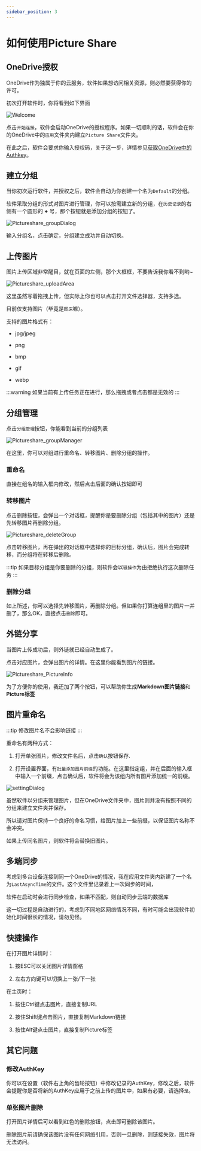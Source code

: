```yaml
---
sidebar_position: 3
---
```


# 如何使用Picture Share

## OneDrive授权

OneDrive作为独属于你的云服务，软件如果想访问相关资源，则必然要获得你的许可。

初次打开软件时，你将看到如下界面

![Welcome](http://storage.live.com/items/51816931BAB0F7A8!8903?authkey=AO7QXpgYo7-5DUU)

点击`开始连接`，软件会启动OneDrive的授权程序。如果一切顺利的话，软件会在你的OneDrive中的`应用`文件夹内建立`Picture Share`文件夹。

在此之后，软件会要求你输入授权码，关于这一步，详情参见[获取OneDrive中的Authkey](./authkey)。

## 建立分组

当你初次运行软件，并授权之后，软件会自动为你创建一个名为`Default`的分组。

软件采取分组的形式对图片进行管理，你可以按需建立新的分组，在`历史记录`的右侧有一个圆形的 **+** 号，那个按钮就是添加分组的按钮了。

![Pictureshare_groupDialog](http://storage.live.com/items/51816931BAB0F7A8!8875?authkey=AO7QXpgYo7-5DUU)

输入分组名，点击确定，分组建立成功并自动切换。

## 上传图片

图片上传区域非常醒目，就在页面的左侧，那个大框框，不要告诉我你看不到哟~

![Pictureshare_uploadArea](http://storage.live.com/items/51816931BAB0F7A8!8876?authkey=AO7QXpgYo7-5DUU)

这里虽然写着拖拽上传，但实际上你也可以点击打开文件选择器，支持多选。

目前仅支持图片（毕竟是`图床`嘛）。

支持的图片格式有：

- jpg/jpeg

- png

- bmp

- gif

- webp

:::warning
如果当前有上传任务正在进行，那么拖拽或者点击都是无效的
:::

## 分组管理

点击`分组管理`按钮，你能看到当前的分组列表

![Pictureshare_groupManager](http://storage.live.com/items/51816931BAB0F7A8!8877?authkey=AO7QXpgYo7-5DUU)

在这里，你可以对组进行重命名、转移图片、删除分组的操作。

### 重命名

直接在组名的输入框内修改，然后点击后面的确认按钮即可

### 转移图片

点击删除按钮，会弹出一个对话框，提醒你是要删除分组（包括其中的图片）还是先转移图片再删除分组。

![Pictureshare_deleteGroup](http://storage.live.com/items/51816931BAB0F7A8!8878?authkey=AO7QXpgYo7-5DUU)

点击转移图片，再在弹出的对话框中选择你的目标分组，确认后，图片会完成转移，而分组将在转移后删除。

:::tip
如果目标分组是你要删除的分组，则软件会以`骚操作`为由拒绝执行这次删除任务
:::

### 删除分组

如上所述，你可以选择先转移图片，再删除分组。但如果你打算连组里的图片一并删了，那么OK，直接点击`删除`即可。

## 外链分享

当图片上传成功后，则外链就已经自动生成了。

点击对应图片，会弹出图片的详情。在这里你能看到图片的链接。

![Pictureshare_PictureInfo](http://storage.live.com/items/51816931BAB0F7A8!8879?authkey=AO7QXpgYo7-5DUU)

为了方便你的使用，我还加了两个按钮，可以帮助你生成**Markdown图片链接**和**Picture标签**

## 图片重命名

:::tip
修改图片名不会影响链接
:::

重命名有两种方式：

1. 打开单张图片，修改文件名后，点击`确认`按钮保存.

2. 打开设置界面，有`批量添加图片前缀`的功能。在这里指定组，并在后面的输入框中输入一个前缀，点击确认后，软件将会为该组内所有图片添加统一的前缀。

![settingDialog](http://storage.live.com/items/51816931BAB0F7A8!8885?authkey=AO7QXpgYo7-5DUU)

虽然软件以分组来管理图片，但在OneDrive文件夹中，图片则并没有按照不同的分组来建立文件夹并保存。

所以请对图片保持一个良好的命名习惯，给图片加上一些前缀，以保证图片名称不会冲突。

如果上传同名图片，则软件将会替换旧图片。

## 多端同步

考虑到多台设备连接到同一个OneDrive的情况，我在应用文件夹内新建了一个名为`LastAsyncTime`的文件。这个文件里记录着上一次同步的时间，

软件在启动时会进行同步检查，如果不匹配，则自动同步云端的数据库

这一切过程是自动进行的，考虑到不同地区网络情况不同，有时可能会出现软件初始化时间很长的情况，请勿见怪。

## 快捷操作

在打开图片详情时：

1. 按ESC可以关闭图片详情窗格

2. 左右方向键可以切换上一张/下一张

在主页时：

1. 按住Ctrl键点击图片，直接复制URL

2. 按住Shift键点击图片，直接复制Markdown链接

3. 按住Alt键点击图片，直接复制Picture标签

## 其它问题

### 修改AuthKey

你可以在设置（软件右上角的齿轮按钮）中修改记录的AuthKey，修改之后，软件会提醒你是否将新的AuthKey应用于之前上传的图片中，如果有必要，请选择`是`。

### 单张图片删除

打开图片详情后可以看到红色的删除按钮，点击即可删除该图片。

删除图片前请确保该图片没有任何网络引用，否则一旦删除，则链接失效，图片将无法访问。